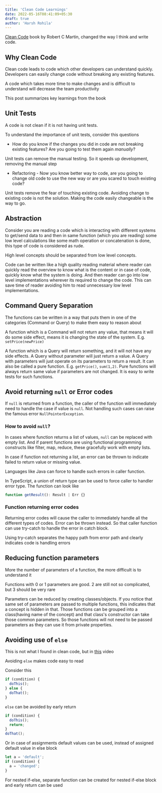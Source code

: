 ```yaml
---
title: 'Clean Code Learnings'
date: 2022-05-16T08:41:09+05:30
draft: true
author: 'Harsh Rohila'
---
```


[Clean Code](https://www.amazon.in/Clean-Code-Robert-C-Martin/dp/8131773388) book by Robert C Martin, changed the way I think and write code.

## Why Clean Code

Clean code leads to code which other developers can understand quickly. Developers can easily change code without breaking any existing features.

A code which takes more time to make changes and is difficult to understand will decrease the team productivity

This post summarizes key learnings from the book

## Unit Tests

A code is not clean if it is not having unit tests.

To understand the importance of unit tests, consider this questions

- How do you know if the changes you did in code are not breaking existing features? Are you going to test them again _manually_?

Unit tests can remove the manual testing. So it speeds up development, removing the manual step

- Refactoring - Now you know better way to code, are you going to change old code to use the new way or are you scared to touch existing code?

Unit tests remove the fear of touching existing code. Avoiding change to existing code is not the solution. Making the code easily changeable is the way to go.

## Abstraction

Consider you are reading a code which is interacting with different systems to get/send data to and then in same function (which you are reading) some low level calculations like some math operation or concatenation is done, this type of code is considered as rude.

High level concepts should be separated from low level concepts.

Code can be written like a high quality reading material where reader can quickly read the overview to know what is the content or in case of code, quickly know what the system is doing. And then reader can go into low level implementations wherever its required to change the code. This can save time of reader avoiding him to read unnecessary low level implementations.

## Command Query Separation

The functions can be written in a way that puts them in one of the categories (Command or Query) to make them easy to reason about

A function which is a Command will not return any value, that means it will do some side effect, means it is changing the state of the system. E.g. `setPrice(newPrice)`

A function which is a Query will return something, and it will not have any side effects. A Query without parameter will just return a value. A Query with parameters will just operate on its parameters to return a result. It can also be called a pure function. E.g. `getPrice()`, `sum(1,2)`. Pure functions will always return same value if parameters are not changed. It is easy to write tests for such functions.

## Avoid returning `null` or Error codes

If `null` is returned from a function, the caller of the function will immediately need to handle the case if value is `null`. Not handling such cases can raise the famous error `NullPointerException`.

### How to avoid `null`?

In cases where function returns a list of values, `null` can be replaced with empty list. And if parent functions are using functional programming constructs like filter, map, reduce, these gracefully work with empty lists.

In case if function not returning a list, an error can be thrown to indicate failed to return value or missing value.

Languages like Java can force to handle such errors in caller function.

In TypeScript, a union of return type can be used to force caller to handler error type. The function can look like

```ts
function getResult(): Result | Err {}
```

### Function returning error codes

Returning error codes will cause the caller to immediately handle all the different types of codes. Error can be thrown instead. So that caller function can use try-catch to handle the error in catch block.

Using try-catch separates the happy path from error path and clearly indicates code is handling errors

## Reducing function parameters

More the number of parameters of a function, the more difficult is to understand it

Functions with 0 or 1 parameters are good. 2 are still not so complicated, but 3 should be very rare

Parameters can be reduced by creating classes/objects. If you notice that same set of parameters are passed to multiple functions, this indicates that a concept is hidden in that. Those functions can be grouped into a class(having name of the concept) and that class's constructor can take those common parameters. So those functions will not need to be passed parameters as they can use it from private properties.

## Avoiding use of `else`

This is not what I found in clean code, but in [this](https://youtu.be/EumXak7TyQ0) video

Avoiding `else` makes code easy to read

Consider this

```ts
if (condition) {
  doThis();
} else {
  doThat();
}
```

`else` can be avoided by early return

```ts
if (condition) {
  doThis();
  return;
}
doThat();
```

Or in case of assignments default values can be used, instead of assigned default value in else block

```ts
let a = 'default';
if (condition) {
  a = 'changed';
}
```

For nested if-else, separate function can be created for nested if-else block and early return can be used
